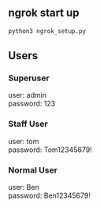 ## ngrok start up

```python
python3 ngrok_setup.py
```

## Users

### Superuser

user: admin <br>
password: 123

### Staff User

user: tom <br>
password: Tom12345679!

### Normal User

user: Ben <br>
password: Ben12345679!

